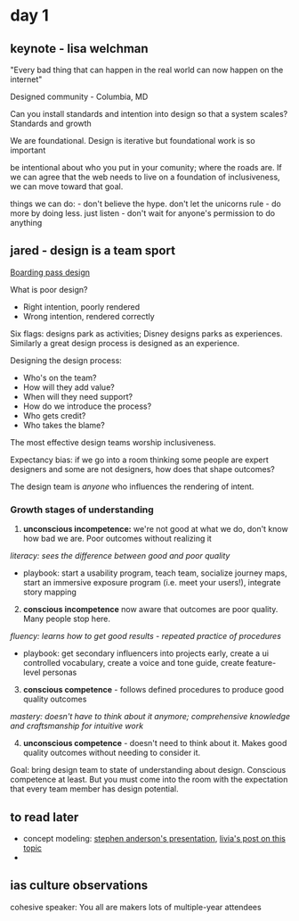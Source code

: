# day 1 

## keynote - lisa welchman

"Every bad thing that can happen in the real world can now happen on the internet"

Designed community - Columbia, MD

Can you install standards and intention into design so that a system scales? Standards and growth

We are foundational. Design is iterative but foundational work is so important

be intentional about who you put in your comunity; where the roads are. If we can agree that the web needs to live on a foundation of inclusiveness, we can move toward that goal.

things we can do: 
    - don't believe the hype. don't let the unicorns rule
    - do more by doing less. just listen
    - don't wait for anyone's permission to do anything

## jared - design is a team sport

[Boarding pass design](http://passfail.squarespace.com/)

What is poor design?

 - Right intention, poorly rendered
 - Wrong intention, rendered correctly

Six flags: designs park as activities; Disney designs parks as experiences. Similarly a great design process is designed as an experience.

Designing the design process:

 - Who's on the team?
 - How will they add value?
 - When will they need support?
 - How do we introduce the process?
 - Who gets credit?
 - Who takes the blame?

The most effective design teams worship inclusiveness.

Expectancy bias: if we go into a room thinking some people are expert designers and some are not designers, how does that shape outcomes? 

The design team is *anyone* who influences the rendering of intent.

### Growth stages of understanding
 1. **unconscious incompetence:** we're not good at what we do, don't know how bad we are. Poor outcomes without realizing it
 
 *literacy: sees the difference between good and poor quality* 

  - playbook: start a usability program, teach team, socialize journey maps, start an immersive exposure program (i.e. meet your users!), integrate story mapping

 2. **conscious incompetence** now aware that outcomes are poor quality. Many people stop here.
 
 *fluency: learns how to get good results - repeated practice of procedures*

 - playbook: get secondary influencers into projects early, create a ui controlled vocabulary, create a voice and tone guide, create feature-level personas

 3. **conscious competence** - follows defined procedures to produce good quality outcomes
 
 *mastery: doesn't have to think about it anymore; comprehensive knowledge and craftsmanship for intuitive work*

 4. **unconscious competence** - doesn't need to think about it. Makes good quality outcomes without needing to consider it.

Goal: bring design team to state of understanding about design. Conscious competence at least. But you must come into the room with the expectation that every team member has design potential.

## to read later

 - concept modeling: [stephen anderson's presentation](http://www.slideshare.net/stephenpa/place-in-space-aka-how-to-design-a-concept-model), [livia's post on this topic](http://livialabate.com/says/concept-modeling-is-hard/)
 - 

## ias culture observations

cohesive
speaker: You all are makers
lots of multiple-year attendees